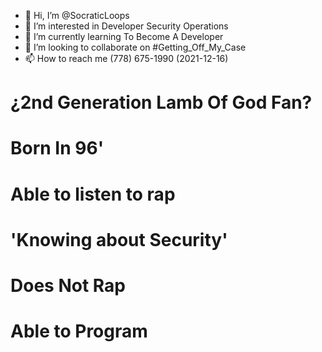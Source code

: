 - 👋 Hi, I’m @SocraticLoops
- 👀 I’m interested in Developer Security Operations
- 🌱 I’m currently learning To Become A Developer
-   💞️ I’m looking to collaborate on #Getting_Off_My_Case
- 📫 How to reach me (778) 675-1990 (2021-12-16)



<!---
SocraticLoops/SocraticLoops is a ✨ special ✨ repository because its `README.md` (this file) appears on your GitHub profile.
You can click the Preview link to take a look at your changes.
--->

# ¿2nd Generation Lamb Of God Fan?
# Born In 96'
# Able to listen to rap
# 'Knowing about Security'
# Does Not Rap
# Able to Program
